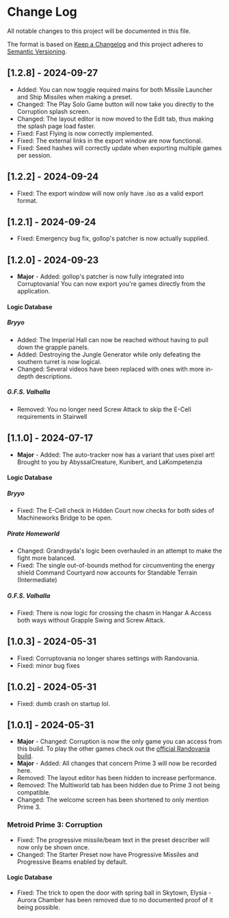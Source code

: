 # Change Log

All notable changes to this project will be documented in this file.

The format is based on [Keep a Changelog](https://keepachangelog.com/en/1.0.0/)
and this project adheres to [Semantic Versioning](https://semver.org/spec/v2.0.0.html).

## [1.2.8] - 2024-09-27

- Added: You can now toggle required mains for both Missile Launcher and Ship Missiles when making a preset.
- Changed: The Play Solo Game button will now take you directly to the Corruption splash screen.
- Changed: The layout editor is now moved to the Edit tab, thus making the splash page load faster.
- Fixed: Fast Flying is now correctly implemented.
- Fixed: The external links in the export window are now functional.
- Fixed: Seed hashes will correctly update when exporting multiple games per session.

## [1.2.2] - 2024-09-24

- Fixed: The export window will now only have .iso as a valid export format.

## [1.2.1] - 2024-09-24

- Fixed: Emergency bug fix, gollop's patcher is now actually supplied.

## [1.2.0] - 2024-09-23

- **Major** - Added: gollop's patcher is now fully integrated into Corruptovania! You can now export you're games directly from the application.

#### Logic Database

##### Bryyo

- Added: The Imperial Hall can now be reached without having to pull down the grapple panels.
- Added: Destroying the Jungle Generator while only defeating the southern turret is now logical.
- Changed: Several videos have been replaced with ones with more in-depth descriptions.

##### G.F.S. Valhalla

- Removed: You no longer need Screw Attack to skip the E-Cell requirements in Stairwell

## [1.1.0] - 2024-07-17

- **Major** - Added: The auto-tracker now has a variant that uses pixel art! Brought to you by AbyssalCreature, Kunibert, and LaKompetenzia

#### Logic Database

##### Bryyo

- Fixed: The E-Cell check in Hidden Court now checks for both sides of Machineworks Bridge to be open.

##### Pirate Homeworld

- Changed: Grandrayda's logic been overhauled in an attempt to make the fight more balanced.
- Fixed: The single out-of-bounds method for circumventing the energy shield Command Courtyard now accounts for Standable Terrain (Intermediate)

##### G.F.S. Valhalla

- Fixed: There is now logic for crossing the chasm in Hangar A Access both ways without Grapple Swing and Screw Attack.

## [1.0.3] - 2024-05-31

- Fixed: Corruptovania no longer shares settings with Randovania.
- Fixed: minor bug fixes

## [1.0.2] - 2024-05-31

- Fixed: dumb crash on startup lol.

## [1.0.1] - 2024-05-31

- **Major** - Changed: Corruption is now the only game you can access from this build. To play the other games check out the [official Randovania build](https://github.com/randovania/randovania/releases/latest).
- **Major** - Added: All changes that concern Prime 3 will now be recorded here.
- Removed: The layout editor has been hidden to increase performance.
- Removed: The Multiworld tab has been hidden due to Prime 3 not being compatible.
- Changed: The welcome screen has been shortened to only mention Prime 3.

### Metroid Prime 3: Corruption

- Fixed: The progressive missile/beam text in the preset describer will now only be shown once.
- Changed: The Starter Preset now have Progressive Missiles and Progressive Beams enabled by default.

#### Logic Database

- Fixed: The trick to open the door with spring ball in Skytown, Elysia - Aurora Chamber has been removed due to no documented proof of it being possible.